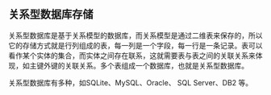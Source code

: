 ## 关系型数据库存储



关系型数据库是基于关系模型的数据库，而关系模型是通过二维表来保存的，所以它的存储方式就是行列组成的表，每一列是一个字段，每一行是一条记录。表可以看作某个实体的集合，而实体之间存在联系，这就需要表与表之间的关联关系来体现，如主键外键的关联关系。多个表组成一个数据库，也就是关系型数据库。

关系型数据库有多种，如SQLite、MySQL、Oracle、 SQL Server、DB2 等。

